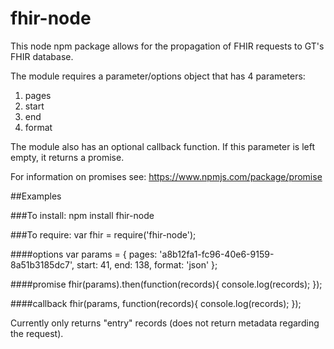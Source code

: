 # fhir-node

This node npm package allows for the propagation of FHIR requests to GT's FHIR database.

The module requires a parameter/options object that has 4 parameters:
  1. pages
  2. start
  3. end
  4. format

The module also has an optional callback function. If this parameter is left empty, it returns a promise.

For information on promises see: https://www.npmjs.com/package/promise

##Examples

###To install:
npm install fhir-node

###To require:
var fhir = require('fhir-node');

####options
	var params = {
		pages: 'a8b12fa1-fc96-40e6-9159-8a51b3185dc7',
		start: 41,
		end: 138,
		format: 'json'
	};
	
####promise
	fhir(params).then(function(records){
		console.log(records);
	});
	
####callback
	fhir(params, function(records){
		console.log(records);
	});

Currently only returns "entry" records (does not return metadata regarding the request).
